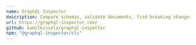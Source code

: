 ```yaml
---
name: GraphQL Inspector
description: Compare schemas, validate documents, find breaking changes, find similar types, schema coverage, and more.
url: https://graphql-inspector.com/
github: kamilkisiela/graphql-inspector
npm: "@graphql-inspector/cli"
---
```



